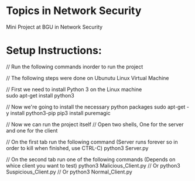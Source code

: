 # Topics in Network Security
 Mini Project at BGU in Network Security


# Setup Instructions:

// Run the following commands inorder to run the project

// The following steps were done on Ubunutu Linux Virtual Machine

// First we need to install Python 3 on the Linux machine\
sudo apt-get install python3

// Now we're going to install the necessary python packages
sudo apt-get -y install python3-pip
pip3 install puremagic

// Now we can run the project itself
// Open two shells, One for the server and one for the client

// On the first tab run the following command (Server runs forever so in order to kill when finished, use CTRL-C)
python3 Server.py

// On the second tab run one of the following commands (Depends on whice client you want to test)
python3 Malicious_Client.py
// Or
python3 Suspicious_Client.py
// Or
python3 Normal_Client.py
